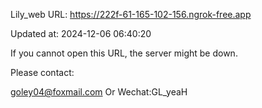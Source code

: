 Lily_web URL: https://222f-61-165-102-156.ngrok-free.app

Updated at: 2024-12-06 06:40:20

If you cannot open this URL, the server might be down.

Please contact: 

goley04@foxmail.com Or Wechat:GL_yeaH